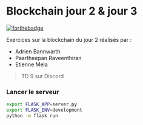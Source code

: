# Blockchain jour 2 & jour 3

[![forthebadge](https://forthebadge.com/images/badges/60-percent-of-the-time-works-every-time.svg)](https://github.com/EtienneMela/Algo_IIM)

Exercices sur la blockchain du jour 2 réalisés par : 
- Adrien Bannwarth
- Paartheepan Raveenthiran
- Etienne Mela
> TD 9 sur Discord


### Lancer le serveur
```bash
export FLASK_APP=server.py
export FLASK_ENV=development
python -m flask run
```